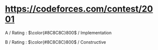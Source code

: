 # https://codeforces.com/contest/2001 

A / Rating : $\color{#8C8C8C}800$ / Implementation

B / Rating : $\color{#8C8C8C}800$ / Constructive
